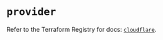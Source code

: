 # `provider`

Refer to the Terraform Registry for docs: [`cloudflare`](https://registry.terraform.io/providers/cloudflare/cloudflare/4.33.0/docs).
